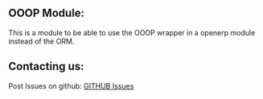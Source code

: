 OOOP Module:
--------------------

This is a module to be able to use the OOOP wrapper in a openerp module instead of
the ORM.


Contacting us:
--------------------

Post Issues on github: [GITHUB Issues](http://github.com/argami/ooop_module/issues)

